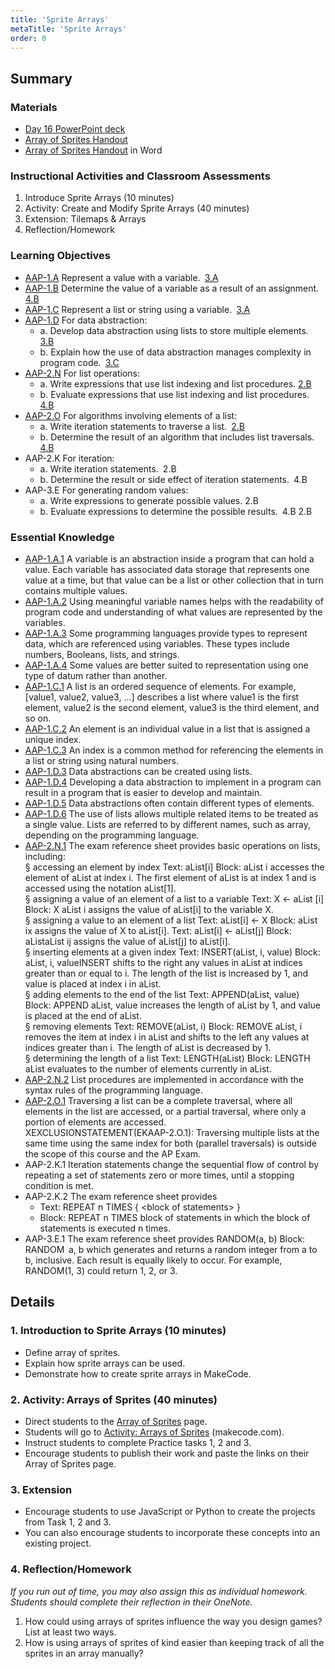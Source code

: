 ```yaml
---
title: 'Sprite Arrays'
metaTitle: 'Sprite Arrays'
order: 0
---
```


## Summary

### Materials  

* [Day 16 PowerPoint deck](https://1drv.ms/p/s!AqsgsTyHBmRBkSJxvWzASVpjkZ50?e=PfAuQp)
* <a href="/unit-5/day-16/array-of-sprites">Array of Sprites Handout</a>
* [Array of Sprites Handout](https://1drv.ms/w/s!AqsgsTyHBmRBkSHd3zuD8rTGj_4e?e=2sUVV8) in Word

### Instructional Activities and Classroom Assessments

1. Introduce Sprite Arrays (10 minutes)
2. Activity: Create and Modify Sprite Arrays (40 minutes)
3. Extension: Tilemaps & Arrays
4. Reflection/Homework

### Learning Objectives 

* [AAP-1.A](https://apcentral.collegeboard.org/pdf/ap-computer-science-principles-course-and-exam-description.pdf?course=ap-computer-science-principles#page=70) Represent a value with a variable. [3.A](https://apcentral.collegeboard.org/pdf/ap-computer-science-principles-course-and-exam-description.pdf?course=ap-computer-science-principles#page=23)
* [AAP-1.B](https://apcentral.collegeboard.org/pdf/ap-computer-science-principles-course-and-exam-description.pdf?course=ap-computer-science-principles#page=71) Determine the value of a variable as a result of an assignment. [4.B](https://apcentral.collegeboard.org/pdf/ap-computer-science-principles-course-and-exam-description.pdf?course=ap-computer-science-principles#page=23)
* [AAP-1.C](https://apcentral.collegeboard.org/pdf/ap-computer-science-principles-course-and-exam-description.pdf?course=ap-computer-science-principles#page=72) Represent a list or string using a variable. [3.A](https://apcentral.collegeboard.org/pdf/ap-computer-science-principles-course-and-exam-description.pdf?course=ap-computer-science-principles#page=23)
* [AAP-1.D](https://apcentral.collegeboard.org/pdf/ap-computer-science-principles-course-and-exam-description.pdf?course=ap-computer-science-principles#page=73) For data abstraction:
    * a. Develop data abstraction using lists to store multiple elements. [3.B](https://apcentral.collegeboard.org/pdf/ap-computer-science-principles-course-and-exam-description.pdf?course=ap-computer-science-principles#page=23)
    * b. Explain how the use of data abstraction manages complexity in program code. [3.C](https://apcentral.collegeboard.org/pdf/ap-computer-science-principles-course-and-exam-description.pdf?course=ap-computer-science-principles#page=23)
* [AAP-2.N](https://apcentral.collegeboard.org/pdf/ap-computer-science-principles-course-and-exam-description.pdf?course=ap-computer-science-principles#page=87) For list operations:
    * a. Write expressions that use list indexing and list procedures. [2.B](https://apcentral.collegeboard.org/pdf/ap-computer-science-principles-course-and-exam-description.pdf?course=ap-computer-science-principles#page=23)
    * b. Evaluate expressions that use list indexing and list procedures. [4.B](https://apcentral.collegeboard.org/pdf/ap-computer-science-principles-course-and-exam-description.pdf?course=ap-computer-science-principles#page=23)
* [AAP-2.O](https://apcentral.collegeboard.org/pdf/ap-computer-science-principles-course-and-exam-description.pdf?course=ap-computer-science-principles#page=89) For algorithms involving elements of a list:
    * a. Write iteration statements to traverse a list. [2.B](https://apcentral.collegeboard.org/pdf/ap-computer-science-principles-course-and-exam-description.pdf?course=ap-computer-science-principles#page=23)
    * b. Determine the result of an algorithm that includes list traversals. [4.B](https://apcentral.collegeboard.org/pdf/ap-computer-science-principles-course-and-exam-description.pdf?course=ap-computer-science-principles#page=23)
* AAP-2.K For iteration:
    * a. Write iteration statements. 2.B
    * b. Determine the result or side effect of iteration statements. 4.B
* AAP-3.E For generating random values:
    * a. Write expressions to generate possible values. 2.B
    * b. Evaluate expressions to determine the possible results. 4.B  2.B

### Essential Knowledge

* [AAP-1.A.1](https://apcentral.collegeboard.org/pdf/ap-computer-science-principles-course-and-exam-description.pdf?course=ap-computer-science-principles#page=70) A variable is an abstraction inside a program that can hold a value. Each variable has associated data storage that represents one value at a time, but that value can be a list or other collection that in turn contains multiple values. 
* [AAP-1.A.2](https://apcentral.collegeboard.org/pdf/ap-computer-science-principles-course-and-exam-description.pdf?course=ap-computer-science-principles#page=70) Using meaningful variable names helps with the readability of program code and understanding of what values are represented by the variables.
* [AAP-1.A.3](https://apcentral.collegeboard.org/pdf/ap-computer-science-principles-course-and-exam-description.pdf?course=ap-computer-science-principles#page=70) Some programming languages provide types to represent data, which are referenced using variables. These types include numbers, Booleans, lists, and strings.
* [AAP-1.A.4](https://apcentral.collegeboard.org/pdf/ap-computer-science-principles-course-and-exam-description.pdf?course=ap-computer-science-principles#page=70) Some values are better suited to representation using one type of datum rather than another.
* [AAP-1.C.1](https://apcentral.collegeboard.org/pdf/ap-computer-science-principles-course-and-exam-description.pdf?course=ap-computer-science-principles#page=72) A list is an ordered sequence of elements. For example, [value1, value2, value3, ...] describes a list where value1 is the first element, value2 is the second element, value3 is the third element, and so on.
* [AAP-1.C.2](https://apcentral.collegeboard.org/pdf/ap-computer-science-principles-course-and-exam-description.pdf?course=ap-computer-science-principles#page=72) An element is an individual value in a list that is assigned a unique index.
* [AAP-1.C.3](https://apcentral.collegeboard.org/pdf/ap-computer-science-principles-course-and-exam-description.pdf?course=ap-computer-science-principles#page=72) An index is a common method for referencing the elements in a list or string using natural numbers. 
* [AAP-1.D.3](https://apcentral.collegeboard.org/pdf/ap-computer-science-principles-course-and-exam-description.pdf?course=ap-computer-science-principles#page=73) Data abstractions can be created using lists.
* [AAP-1.D.4](https://apcentral.collegeboard.org/pdf/ap-computer-science-principles-course-and-exam-description.pdf?course=ap-computer-science-principles#page=73) Developing a data abstraction to implement in a program can result in a program that is easier to develop and maintain.
* [AAP-1.D.5](https://apcentral.collegeboard.org/pdf/ap-computer-science-principles-course-and-exam-description.pdf?course=ap-computer-science-principles#page=73) Data abstractions often contain different types of elements.
* [AAP-1.D.6](https://apcentral.collegeboard.org/pdf/ap-computer-science-principles-course-and-exam-description.pdf?course=ap-computer-science-principles#page=73) The use of lists allows multiple related items to be treated as a single value. Lists are referred to by different names, such as array, depending on the programming language.
* [AAP-2.N.1](https://apcentral.collegeboard.org/pdf/ap-computer-science-principles-course-and-exam-description.pdf?course=ap-computer-science-principles#page=87) The exam reference sheet provides basic operations on lists, including:<br/>
§ accessing an element by index Text: aList[i] Block: aList i accesses the element of aList at index i. The first element of aList is at index 1 and is accessed using the notation  aList[1].<br/>
§ assigning a value of an element of a list to a variable Text: X ← aList [i] Block: X aList i assigns the value of aList[i] to the variable X.<br/>
§ assigning a value to an element of a list Text: aList[i] ← X Block: aList ix assigns the value of X to aList[i]. Text: aList[i] ← aList[j] Block: aListaList ij assigns the value of aList[j] to aList[i].<br/>
§ inserting elements at a given index Text: INSERT(aList, i, value) Block: aList, i, valueINSERT shifts to the right any values in aList at indices greater than or equal to i. The length of the list is increased by 1, and value is placed at index i in aList.<br/>
§ adding elements to the end of the list Text: APPEND(aList, value) Block: APPEND aList, value increases the length of aList by 1, and value is placed at the end of aList.<br/>
§ removing elements Text: REMOVE(aList, i) Block: REMOVE aList, i removes the item at index i in aList and shifts to the left any values at indices greater than i. The length of aList is decreased by 1.<br/>
§ determining the length of a list Text: LENGTH(aList) Block: LENGTH aList evaluates to the number of elements currently in aList.
* [AAP-2.N.2](https://apcentral.collegeboard.org/pdf/ap-computer-science-principles-course-and-exam-description.pdf?course=ap-computer-science-principles#page=88) List procedures are implemented in accordance with the syntax rules of the programming language.
* [AAP-2.O.1](https://apcentral.collegeboard.org/pdf/ap-computer-science-principles-course-and-exam-description.pdf?course=ap-computer-science-principles#page=89) Traversing a list can be a complete traversal, where all elements in the list are accessed, or a partial traversal, where only a portion of elements are accessed.<br/>
XEXCLUSIONSTATEMENT(EKAAP-2.O.1): Traversing multiple lists at the same time using the same index for both (parallel traversals) is outside the scope of this course and the AP Exam.
* AAP-2.K.1 Iteration statements change the sequential flow of control by repeating a set of statements zero or more times, until a stopping condition is met.
* AAP-2.K.2 The exam reference sheet provides
    * Text: REPEAT n TIMES { &lt;block of statements&gt; }
    * Block: REPEAT n TIMES block of statements in which the block of statements is executed n times.
* AAP-3.E.1 The exam reference sheet provides RANDOM(a, b) Block: RANDOM  a, b which generates and returns a random integer from a to b, inclusive. Each result is equally likely to occur. For example, RANDOM(1, 3) could return 1, 2, or 3.   

## Details

### 1. Introduction to Sprite Arrays (10 minutes) 

* Define array of sprites.
* Explain how sprite arrays can be used.
* Demonstrate how to create sprite arrays in MakeCode.

### 2. Activity: Arrays of Sprites (40 minutes)

* Direct students to the <a href="/unit-5/day-16/array-of-sprites">Array of Sprites</a> page.
* Students will go to [Activity: Arrays of Sprites](https://arcade.makecode.com/courses/csintro2/arrays/string) (makecode.com).
* Instruct students to complete Practice tasks 1, 2 and 3.
* Encourage students to publish their work and paste the links on their Array of Sprites page. 

### 3. Extension 

* Encourage students to use JavaScript or Python to create the projects from Task 1, 2 and 3.
* You can also encourage students to incorporate these concepts into an existing project.

### 4. Reflection/Homework 

_If you run out of time, you may also assign this as individual homework. Students should complete their reflection in their OneNote._

1. How could using arrays of sprites influence the way you design games? List at least two ways.
2. How is using arrays of sprites of kind easier than keeping track of all the sprites in an array manually?